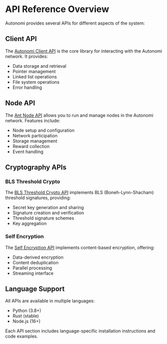 # API Reference Overview

Autonomi provides several APIs for different aspects of the system:

## Client API

The [Autonomi Client API](autonomi-client/README.md) is the core library for interacting with the Autonomi network. It provides:

- Data storage and retrieval
- Pointer management
- Linked list operations
- File system operations
- Error handling

## Node API

The [Ant Node API](ant-node/README.md) allows you to run and manage nodes in the Autonomi network. Features include:

- Node setup and configuration
- Network participation
- Storage management
- Reward collection
- Event handling

## Cryptography APIs

### BLS Threshold Crypto

The [BLS Threshold Crypto API](blsttc/README.md) implements BLS (Boneh-Lynn-Shacham) threshold signatures, providing:

- Secret key generation and sharing
- Signature creation and verification
- Threshold signature schemes
- Key aggregation

### Self Encryption

The [Self Encryption API](self-encryption/README.md) implements content-based encryption, offering:

- Data-derived encryption
- Content deduplication
- Parallel processing
- Streaming interface

## Language Support

All APIs are available in multiple languages:

- Python (3.8+)
- Rust (stable)
- Node.js (16+)

Each API section includes language-specific installation instructions and code examples.
